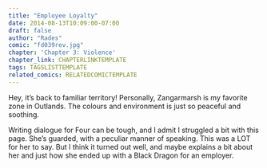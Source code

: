 ```yaml
---
title: "Employee Loyalty"
date: 2014-08-13T10:09:00-07:00
draft: false
author: "Rades"
comic: "fd039rev.jpg"
chapter: 'Chapter 3: Violence'
chapter_link: CHAPTERLINKTEMPLATE
tags: TAGSLISTTEMPLATE
related_comics: RELATEDCOMICTEMPLATE
---
```


Hey, it’s back to familiar territory! Personally, Zangarmarsh is my favorite zone in Outlands. The colours and environment is just so peaceful and soothing.


Writing dialogue for Four can be tough, and I admit I struggled a bit with this page. She’s guarded, with a peculiar manner of speaking. This was a LOT for her to say. But I think it turned out well, and maybe explains a bit about her and just how she ended up with a Black Dragon for an employer.


